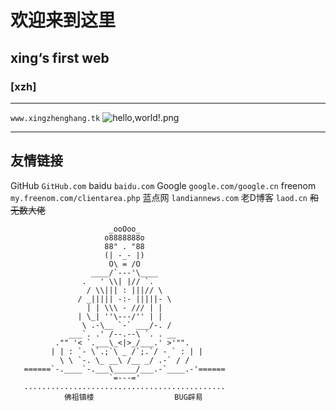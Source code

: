 # 欢迎来到这里 #
## xing‘s first web ##
### [xzh] ###
*****
` www.xingzhenghang.tk `
![hello,world!.png](http://www.google.cn/images/branding/googleg/1x/googleg_standard_color_128dp.png "hello,world!")
*****
## 友情链接 ##
GitHub ` GitHub.com `
baidu ` baidu.com `
Google ` google.com/google.cn `
freenom ` my.freenom.com/clientarea.php `
蓝点网 ` landiannews.com `
老D博客 ` laod.cn `
~~和无数大佬~~

                          _ooOoo_
                         o8888888o
                         88" . "88
                         (| -_- |)
                          O\ = /O
                      ____/`---'\____
                    .   ' \\| |// `.
                     / \\||| : |||// \
                   / _||||| -:- |||||- \
                     | | \\\ - /// | |
                   | \_| ''\---/'' | |
                    \ .-\__ `-` ___/-. /
                 ___`. .' /--.--\ `. . __
              ."" '< `.___\_<|>_/___.' >'"".
             | | : `- \`.;`\ _ /`;.`/ - ` : | |
               \ \ `-. \_ __\ /__ _/ .-` / /
       ======`-.____`-.___\_____/___.-`____.-'======
                          `=---='
       .............................................
                佛祖镇楼                  BUG辟易
